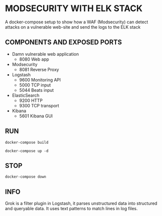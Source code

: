 # MODSECURITY WITH ELK STACK
A docker-compose setup to show how a WAF (Modsecurity) can detect attacks on a vulnerable web-site and send the logs to the ELK stack

## COMPONENTS AND EXPOSED PORTS
- Damn vulnerable web application
    - 8080 Web app 
- Modsecurity
    - 8081 Reverse Proxy
- Logstash
    - 9600 Monitoring API
    - 5000 TCP input 
    - 5044 Beats input
- ElasticSearch
    - 9200 HTTP
    - 9300 TCP transport
- Kibana
    - 5601 Kibana GUI

## RUN

```
docker-compose build
```

```
docker-compose up -d
```

## STOP

```
docker-compose down
```

## INFO
Grok is a filter plugin in Logstash, it parses unstructured data into structured and queryable data. It uses text patterns to match lines in log files.